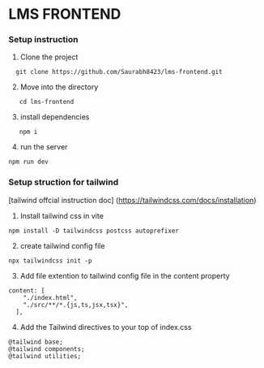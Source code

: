 # LMS FRONTEND

### Setup instruction

1. Clone the project

```
  git clone https://github.com/Saurabh8423/lms-frontend.git

```

2. Move into the directory

```
   cd lms-frontend
```
3. install dependencies

```
   npm i
```

4. run the server

```
npm run dev
```

### Setup struction for tailwind

[tailwind offcial instruction doc] (https://tailwindcss.com/docs/installation)

1. Install tailwind css in vite

```
npm install -D tailwindcss postcss autoprefixer
```

2. create tailwind config file

```
npx tailwindcss init -p
```

3. Add file extention to tailwind  config file in the content property

```
content: [
    "./index.html",
    "./src/**/*.{js,ts,jsx,tsx}",
  ],

```

4. Add the Tailwind directives to your top of index.css

```
@tailwind base;
@tailwind components;
@tailwind utilities;
```

